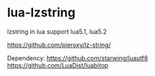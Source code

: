 # lua-lzstring

lzstring in lua support lua5.1, lua5.2

https://github.com/pieroxy/lz-string/

Dependency:
https://github.com/starwing/luautf8
https://github.com/LuaDist/luabitop

